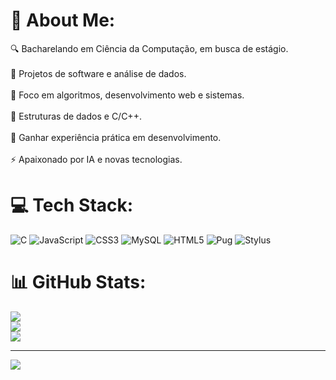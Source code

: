 # 💫 About Me:
🔍  Bacharelando em Ciência da Computação, em busca de estágio.<br><br>🤝  Projetos de software e análise de dados.<br><br>🌱  Foco em algoritmos, desenvolvimento web e sistemas.<br><br>💬  Estruturas de dados e C/C++.<br><br>🎯  Ganhar experiência prática em desenvolvimento.<br><br>⚡  Apaixonado por IA e novas tecnologias.


# 💻 Tech Stack:
![C](https://img.shields.io/badge/c-%2300599C.svg?style=flat&logo=c&logoColor=white) ![JavaScript](https://img.shields.io/badge/javascript-%23323330.svg?style=flat&logo=javascript&logoColor=%23F7DF1E) ![CSS3](https://img.shields.io/badge/css3-%231572B6.svg?style=flat&logo=css3&logoColor=white) ![MySQL](https://img.shields.io/badge/mysql-4479A1.svg?style=flat&logo=mysql&logoColor=white) ![HTML5](https://img.shields.io/badge/html5-%23E34F26.svg?style=flat&logo=html5&logoColor=white) ![Pug](https://img.shields.io/badge/Pug-FFF?style=flat&logo=pug&logoColor=A86454) ![Stylus](https://img.shields.io/badge/stylus-%23ff6347.svg?style=flat&logo=stylus&logoColor=white)
# 📊 GitHub Stats:
![](https://github-readme-stats.vercel.app/api?username=felipeslobao&theme=dark&hide_border=false&include_all_commits=false&count_private=false)<br/>
![](https://github-readme-streak-stats.herokuapp.com/?user=felipeslobao&theme=dark&hide_border=false)<br/>
![](https://github-readme-stats.vercel.app/api/top-langs/?username=felipeslobao&theme=dark&hide_border=false&include_all_commits=false&count_private=false&layout=compact)

---
[![](https://visitcount.itsvg.in/api?id=felipeslobao&icon=0&color=0)](https://visitcount.itsvg.in)

<!-- Proudly created with GPRM ( https://gprm.itsvg.in ) -->
